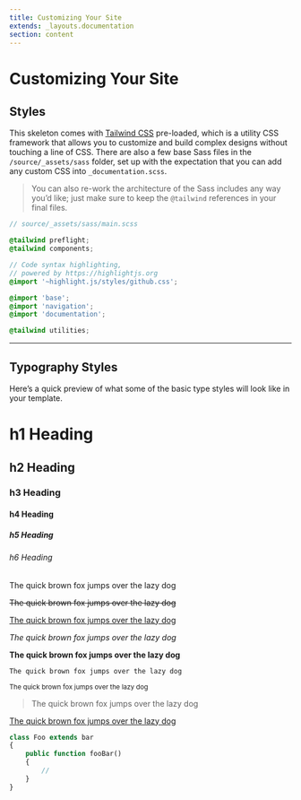 ```yaml
---
title: Customizing Your Site
extends: _layouts.documentation
section: content
---
```

# Customizing Your Site

## Styles
This skeleton comes with [Tailwind CSS](https://tailwindcss.com) pre-loaded, which is a utility CSS framework that allows you to customize and build complex designs without touching a line of CSS. There are also a few base Sass files in the `/source/_assets/sass` folder, set up with the expectation that you can add any custom CSS into `_documentation.scss`.

> You can also re-work the architecture of the Sass includes any way you’d like; just make sure to keep the `@tailwind` references in your final files.

```scss
// source/_assets/sass/main.scss

@tailwind preflight;
@tailwind components;

// Code syntax highlighting,
// powered by https://highlightjs.org
@import '~highlight.js/styles/github.css';

@import 'base';
@import 'navigation';
@import 'documentation';

@tailwind utilities;
```

---

## Typography Styles
Here’s a quick preview of what some of the basic type styles will look like in your template.

# h1 Heading
## h2 Heading
### h3 Heading
#### h4 Heading
##### h5 Heading
###### h6 Heading

The quick brown fox jumps over the lazy dog

<s>The quick brown fox jumps over the lazy dog</s>

<u>The quick brown fox jumps over the lazy dog</u>

_The quick brown fox jumps over the lazy dog_

**The quick brown fox jumps over the lazy dog**

`The quick brown fox jumps over the lazy dog`

<small>The quick brown fox jumps over the lazy dog</small>

> The quick brown fox jumps over the lazy dog

[The quick brown fox jumps over the lazy dog](#)

```php
class Foo extends bar
{
    public function fooBar()
    {
        //
    }
}
```
